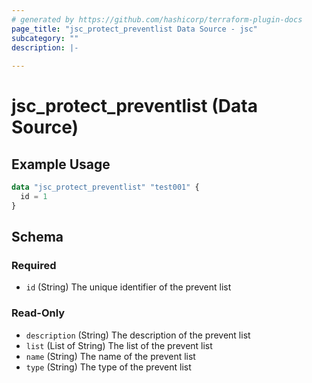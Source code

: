 ```yaml
---
# generated by https://github.com/hashicorp/terraform-plugin-docs
page_title: "jsc_protect_preventlist Data Source - jsc"
subcategory: ""
description: |-
  
---
```


# jsc_protect_preventlist (Data Source)



## Example Usage

```terraform
data "jsc_protect_preventlist" "test001" {
  id = 1
}
```

<!-- schema generated by tfplugindocs -->
## Schema

### Required

- `id` (String) The unique identifier of the prevent list

### Read-Only

- `description` (String) The description of the prevent list
- `list` (List of String) The list of the prevent list
- `name` (String) The name of the prevent list
- `type` (String) The type of the prevent list
